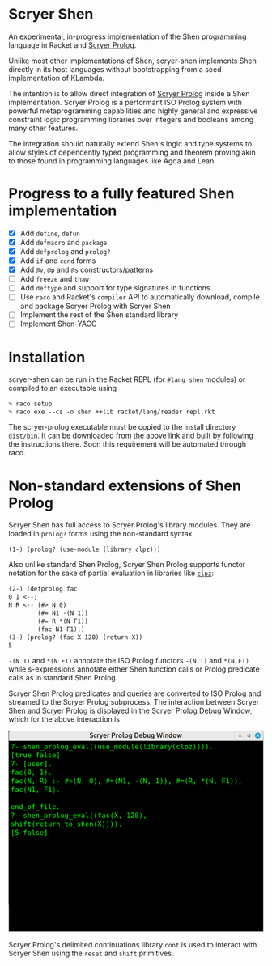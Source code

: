 
# Scryer Shen

An experimental, in-progress implementation of the Shen programming
language in Racket and [Scryer Prolog](https://github.com/mthom/scryer-prolog).

Unlike most other implementations of Shen, scryer-shen implements Shen
directly in its host languages without bootstrapping from a seed
implementation of KLambda. 

The intention is to allow direct integration of [Scryer
Prolog](http://github.com/mthom/scryer-prolog) inside a Shen
implementation. Scryer Prolog is a performant ISO Prolog system with
powerful metaprogramming capabilities and highly general and
expressive constraint logic programming libraries over integers and
booleans among many other features.

The integration should naturally extend Shen's logic and type systems
to allow styles of dependently typed programming and theorem proving akin to
those found in programming languages like Agda and Lean.

# Progress to a fully featured Shen implementation

- [x] Add `define`, `defun`
- [x] Add `defmacro` and `package`
- [x] Add `defprolog` and `prolog?`
- [x] Add `if` and `cond` forms
- [x] Add `@v`, `@p` and `@s` constructors/patterns
- [ ] Add `freeze` and `thaw`
- [ ] Add `deftype` and support for type signatures in functions
- [ ] Use `raco` and Racket's `compiler` API to automatically download, 
      compile and package Scryer Prolog with Scryer Shen
- [ ] Implement the rest of the Shen standard library
- [ ] Implement Shen-YACC

# Installation

scryer-shen can be run in the Racket REPL (for
`#lang shen` modules) or compiled to an executable using

```
> raco setup
> raco exe --cs -o shen ++lib racket/lang/reader repl.rkt
```

The scryer-prolog executable must be copied to
the install directory `dist/bin`. It can be downloaded from the above
link and built by following the instructions there. Soon this requirement
will be automated through raco.

# Non-standard extensions of Shen Prolog

Scryer Shen has full access to Scryer Prolog's library modules. They
are loaded in `prolog?` forms using the non-standard syntax

```
(1-) (prolog? (use-module (library clpz)))
```

Also unlike standard Shen Prolog, Scryer Shen Prolog supports 
functor notation for the sake of partial evaluation in libraries
like [`clpz`](https://github.com/triska/clpz):

```
(2-) (defprolog fac
0 1 <--;
N R <-- (#> N 0)
        (#= N1 -(N 1))
        (#= R *(N F1))
        (fac N1 F1);)
(3-) (prolog? (fac X 120) (return X))
5
```

`-(N 1)` and `*(N F1)` annotate the ISO Prolog functors `-(N,1)`
and `*(N,F1)` while s-expressions annotate either Shen function calls
or Prolog predicate calls as in standard Shen Prolog.

Scryer Shen Prolog predicates and queries are converted to ISO Prolog
and streamed to the Scryer Prolog subprocess. The interaction between
Scryer Shen and Scryer Prolog is displayed in the Scryer Prolog Debug
Window, which for the above interaction is

![Scryer Prolog Debug Window](screenshots/debug_window.png)

Scryer Prolog's delimited continuations library `cont` is used to
interact with Scryer Shen using the `reset` and `shift` primitives.
